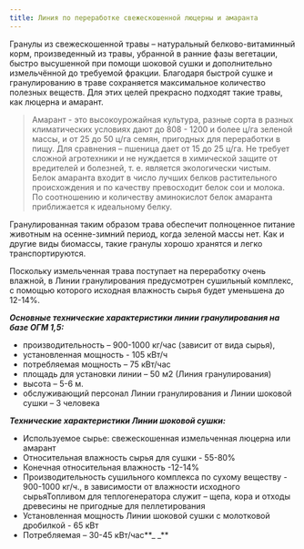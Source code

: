```yaml
---
title: Линия по переработке свежескошенной люцерны и амаранта
---
```

Гранулы из свежескошенной травы – натуральный белково-витаминный корм, произведенный из травы, убранной в ранние фазы вегетации, быстро высушенной при помощи шоковой сушки и дополнительно измельчённой до требуемой фракции.  Благодаря быстрой сушке и гранулированию в траве сохраняется максимальное количество полезных веществ. Для этих целей прекрасно подходят такие травы, как люцерна и амарант. 

> Амарант - это высокоурожайная культура, разные сорта в разных климатических условиях дают до 808 - 1200 и более ц/га зеленой массы, и от 25 до 50 ц/га семян, пригодных для переработки в пищу. Для сравнения – пшеница дает от 15 до 25 ц/га.  Не требует сложной агротехники и не нуждается в химической защите от вредителей и болезней, т. е. является экологически чистым.  Белок амаранта входит в число лучших белков растительного происхождения и по качеству превосходит белок сои и молока. По соотношению и количеству аминокислот белок амаранта приближается к идеальному белку.

Гранулированная таким образом трава обеспечит полноценное питание животным на осенне-зимний период, когда зеленой массы нет. Как и другие виды биомассы, такие гранулы хорошо хранятся и легко транспортируются.

Поскольку измельченная трава поступает на переработку очень влажной, в Линии гранулирования предусмотрен сушильный комплекс, с помощью которого исходная влажность сырья будет уменьшена до 12-14%.

_**Основные технические характеристики линии гранулирования на базе ОГМ 1,5:**_

* производительность – 900-1000 кг/час (зависит от вида сырья), 
* установленная мощность  - 105 кВт/ч
* потребляемая мощность –  75 кВт/час  
* площадь для установки линии – 50 м2 (Линия гранулирования)
* высота – 5-6 м.
* обслуживающий персонал Линии гранулирования  и Линии шоковой сушки – 3 человека

_**Технические характеристики Линии шоковой сушки:**_

* Используемое сырье: свежескошенная измельченная люцерна или амарант
* Относительная влажность сырья для сушки - 55-80%
* Конечная относительная влажность -12-14%
* Производительность сушильного комплекса по сухому веществу - 900-1000 кг/ч., в зависимости от влажности исходного сырьяТопливом для теплогенератора служит – щепа, кора и отходы древесины не пригодные для пеллетирования
* Установленная мощность Линии шоковой сушки с молотковой дробилкой - 65 кВт
* Потребляемая – 30-45 кВт/час**\_ 
  \_**

